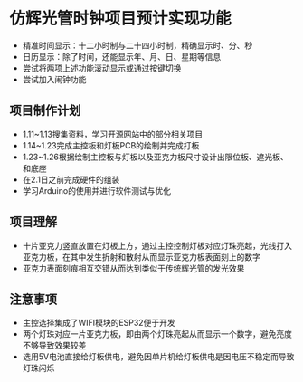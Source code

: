 
# 仿辉光管时钟项目预计实现功能
* 精准时间显示：十二小时制与二十四小时制，精确显示时、分、秒
* 日历显示：除了时间，还能显示年、月、日、星期等信息
* 尝试将两项上述功能滚动显示或通过按键切换
* 尝试加入闹钟功能
## 项目制作计划
* 1.11~1.13搜集资料，学习开源网站中的部分相关项目
* 1.14~1.23完成主控板和灯板PCB的绘制并完成打板
* 1.23~1.26根据绘制主控板与灯板以及亚克力板尺寸设计出限位板、遮光板、和底座
* 在2.1日之前完成硬件的组装
* 学习Arduino的使用并进行软件测试与优化
## 项目理解
* 十片亚克力竖直放置在灯板上方，通过主控控制灯板对应灯珠亮起，光线打入亚克力板，在其中发生折射和散射从而显示亚克力板表面刻上的数字
* 亚克力表面刻痕相互交错从而达到类似于传统辉光管的发光效果
## 注意事项
* 主控选择集成了WIFI模块的ESP32便于开发
* 两个灯珠对应一片亚克力板，即由两个灯珠亮起从而显示一个数字，避免亮度不够导致效果较差
* 选用5V电池直接给灯板供电，避免因单片机给灯板供电是因电压不稳定而导致灯珠闪烁
